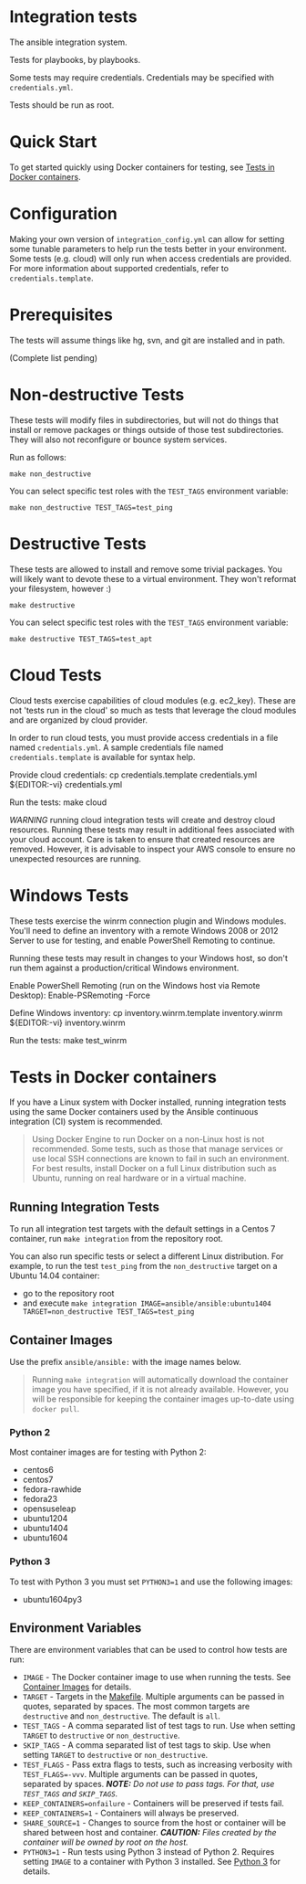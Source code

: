 Integration tests
=================

The ansible integration system.

Tests for playbooks, by playbooks.

Some tests may require credentials.  Credentials may be specified with `credentials.yml`.

Tests should be run as root.

Quick Start
===========

To get started quickly using Docker containers for testing,
see [Tests in Docker containers](#tests-in-docker-containers).

Configuration
=============

Making your own version of `integration_config.yml` can allow for setting some
tunable parameters to help run the tests better in your environment.  Some
tests (e.g. cloud) will only run when access credentials are provided.  For
more information about supported credentials, refer to `credentials.template`.

Prerequisites
=============

The tests will assume things like hg, svn, and git are installed and in path.

(Complete list pending)

Non-destructive Tests
=====================

These tests will modify files in subdirectories, but will not do things that install or remove packages or things
outside of those test subdirectories.  They will also not reconfigure or bounce system services.

Run as follows:

    make non_destructive

You can select specific test roles with the `TEST_TAGS` environment variable:

    make non_destructive TEST_TAGS=test_ping

Destructive Tests
=================

These tests are allowed to install and remove some trivial packages.  You will likely want to devote these
to a virtual environment.  They won't reformat your filesystem, however :)

    make destructive

You can select specific test roles with the `TEST_TAGS` environment variable:

    make destructive TEST_TAGS=test_apt

Cloud Tests
===========

Cloud tests exercise capabilities of cloud modules (e.g. ec2_key).  These are
not 'tests run in the cloud' so much as tests that leverage the cloud modules
and are organized by cloud provider.

In order to run cloud tests, you must provide access credentials in a file
named `credentials.yml`.  A sample credentials file named
`credentials.template` is available for syntax help.


Provide cloud credentials:
    cp credentials.template credentials.yml
    ${EDITOR:-vi} credentials.yml

Run the tests:
    make cloud

*WARNING* running cloud integration tests will create and destroy cloud
resources.  Running these tests may result in additional fees associated with
your cloud account.  Care is taken to ensure that created resources are
removed.  However, it is advisable to inspect your AWS console to ensure no
unexpected resources are running.

Windows Tests
=============

These tests exercise the winrm connection plugin and Windows modules.  You'll
need to define an inventory with a remote Windows 2008 or 2012 Server to use
for testing, and enable PowerShell Remoting to continue.

Running these tests may result in changes to your Windows host, so don't run
them against a production/critical Windows environment.

Enable PowerShell Remoting (run on the Windows host via Remote Desktop):
    Enable-PSRemoting -Force

Define Windows inventory:
    cp inventory.winrm.template inventory.winrm
    ${EDITOR:-vi} inventory.winrm

Run the tests:
    make test_winrm

Tests in Docker containers
==========================

If you have a Linux system with Docker installed, running integration tests using the same Docker containers used by
the Ansible continuous integration (CI) system is recommended.

> Using Docker Engine to run Docker on a non-Linux host is not recommended. Some tests, such as those that manage
> services or use local SSH connections are known to fail in such an environment. For best results, install Docker on a
> full Linux distribution such as Ubuntu, running on real hardware or in a virtual machine.

## Running Integration Tests

To run all integration test targets with the default settings in a Centos 7 container, run `make integration` from the repository root.

You can also run specific tests or select a different Linux distribution.
For example, to run the test `test_ping` from the `non_destructive` target on a Ubuntu 14.04 container:

- go to the repository root
- and execute `make integration IMAGE=ansible/ansible:ubuntu1404 TARGET=non_destructive TEST_TAGS=test_ping`

## Container Images

Use the prefix `ansible/ansible:` with the image names below.

> Running `make integration` will automatically download the container image you have specified, if it is not already 
> available. However, you will be responsible for keeping the container images up-to-date using `docker pull`.

### Python 2

Most container images are for testing with Python 2:

  - centos6
  - centos7
  - fedora-rawhide
  - fedora23
  - opensuseleap
  - ubuntu1204
  - ubuntu1404
  - ubuntu1604

### Python 3

To test with Python 3 you must set `PYTHON3=1` and use the following images:

  - ubuntu1604py3

## Environment Variables

There are environment variables that can be used to control how tests are run:

  - `IMAGE` - The Docker container image to use when running the tests.
              See [Container Images](#container-images) for details.
  - `TARGET` - Targets in the [Makefile](Makefile).
               Multiple arguments can be passed in quotes, separated by spaces.
               The most common targets are `destructive` and `non_destructive`.
               The default is `all`.
  - `TEST_TAGS` - A comma separated list of test tags to run.
                  Use when setting `TARGET` to `destructive` or `non_destructive`.
  - `SKIP_TAGS` - A comma separated list of test tags to skip.
                  Use when setting `TARGET` to `destructive` or `non_destructive`.
  - `TEST_FLAGS` - Pass extra flags to tests, such as increasing verbosity with `TEST_FLAGS=-vvv`.
                   Multiple arguments can be passed in quotes, separated by spaces.
                   _**NOTE:** Do not use to pass tags. For that, use `TEST_TAGS` and `SKIP_TAGS`._
  - `KEEP_CONTAINERS=onfailure` - Containers will be preserved if tests fail.
  - `KEEP_CONTAINERS=1` - Containers will always be preserved.
  - `SHARE_SOURCE=1` - Changes to source from the host or container will be shared between host and container.
                       _**CAUTION:** Files created by the container will be owned by root on the host._
  - `PYTHON3=1` - Run tests using Python 3 instead of Python 2.
                  Requires setting `IMAGE` to a container with Python 3 installed.
                  See [Python 3](#python-3) for details.
